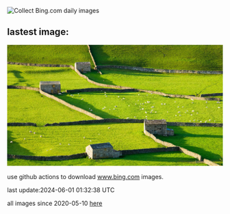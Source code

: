![Collect Bing.com daily images](https://github.com/counter2015/bing-daily-images/workflows/Collect%20Bing.com%20daily%20images/badge.svg)
## lastest image:
![](images/YorkshireDalesNP.jpg)

use github actions to download www.bing.com images.

last update:2024-06-01 01:32:38 UTC

all images since 2020-05-10 [here](https://github.com/counter2015/bing-daily-images/tree/master/images) 
